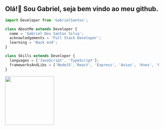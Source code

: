 ## Olá!👋 Sou Gabriel, seja bem vindo ao meu github.


```Typescript
import Developer from 'GabrielSantos';

class AboutMe extends Developer {
  name = 'Gabriel Dos Santos Silva';
  acknowledgements = 'Full Stack Developer';
  learning = 'Back end';
}

class Skills extends Developer {
  languages = ['JavaScript', 'TypeScript'];
  frameworksAndLibs = ['NodeJS','React', 'Express', 'Axios', 'Knex', 'MySQL', 'Jest', 'material-ui', 'Others'];
}
```

<div align="lefth">
  <a href="https://github.com/Programmer-Gabriel-Santos">
  <img height="160em" src="https://github-readme-stats.vercel.app/api?username=Programmer-Gabriel-Santos&show_icons=true&theme=gruvbox&include_all_commits=true&count_private=true"/>
</div>
